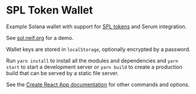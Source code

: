 # SPL Token Wallet

Example Solana wallet with support for [SPL tokens](https://spl.solana.com/token) and Serum integration.

See [sol.neif.org](https://sol.neif.org) for a demo.

Wallet keys are stored in `localStorage`, optionally encrypted by a password.

Run `yarn install` to install all the modules and dependencies and `yarn start` to start a development server or `yarn build` to create a production build that can be served by a static file server.

See the [Create React App documentation](https://facebook.github.io/create-react-app/docs/getting-started) for other commands and options.
